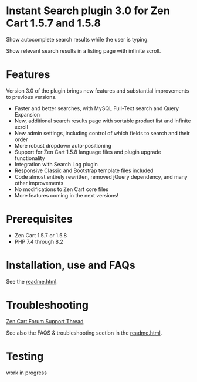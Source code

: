 # Instant Search plugin 3.0 for Zen Cart 1.5.7 and 1.5.8
Show autocomplete search results while the user is typing.

Show relevant search results in a listing page with infinite scroll.

# Features
Version 3.0 of the plugin brings new features and substantial improvements to previous versions.
- Faster and better searches, with MySQL Full-Text search and Query Expansion
- New, additional search results page with sortable product list and infinite scroll
- New admin settings, including control of which fields to search and their order
- More robust dropdown auto-positioning
- Support for Zen Cart 1.5.8 language files and plugin upgrade functionality
- Integration with Search Log plugin
- Responsive Classic and Bootstrap template files included
- Code almost entirely rewritten, removed jQuery dependency, and many other improvements
- No modifications to Zen Cart core files
- More features coming in the next versions!

# Prerequisites
- Zen Cart 1.5.7 or 1.5.8
- PHP 7.4 through 8.2

# Installation, use and FAQs
See the [readme.html](https://htmlpreview.github.io/?https://github.com/marco-pm/zencart_instantsearch/blob/main/readme.html).

# Troubleshooting
[Zen Cart Forum Support Thread](https://www.zen-cart.com/showthread.php?189289-Instant-Search)

See also the FAQS & troubleshooting section in the [readme.html](https://htmlpreview.github.io/?https://github.com/marco-pm/zencart_instantsearch/blob/main/readme.html).

# Testing
work in progress
